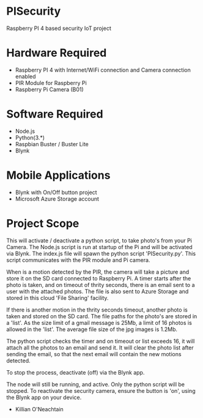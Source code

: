 # PISecurity
Raspberry PI 4 based security IoT project

# Hardware Required

- Raspberry PI 4 with Internet/WiFi connection and Camera connection enabled
- PIR Module for Raspberry Pi
- Raspberry Pi Camera (B01)

# Software Required

- Node.js
- Python(3.*)
- Raspbian Buster / Buster Lite
- Blynk

# Mobile Applications

- Blynk with On/Off button project 
- Microsoft Azure Storage account

# Project Scope

This will activate / deactivate a python script, to take photo's from your Pi Camera. The Node.js script is run at startup of
the Pi and will be activated via Blynk. The index.js file will spawn the python script 'PISecurity.py'. This script communicates with the PIR module and Pi camera. 

When is a motion detected by the PIR, the camera will take a picture and store it on the SD card connected to Raspberry Pi. A timer starts after the photo is taken, and on timeout of thrity seconds, there is an email sent to a user with the attached photos. The file is also sent to Azure Storage and stored in this cloud 'File Sharing' facility.

If there is another motion in the thrity seconds timeout, another photo is taken and stored on the SD card. The file paths for the photo's are stored in a 'list'. As the size limit of a gmail message is 25Mb, a limit of 16 photos is allowed in the 'list'. The average file size of the jpg images is 1.2Mb. 

The python script checks the timer and on timeout or list exceeds 16, it will attach all the photos to an email and send it.  It will clear the photo list after sending the email, so that the next email will contain the new motions detected. 

To stop the process, deactivate (off) via the Blynk app. 

The node will still be running, and active. Only the python script will be stopped. To reactivate the security camera, ensure the button is 'on', using the Blynk app on your device.

- Killian O'Neachtain
